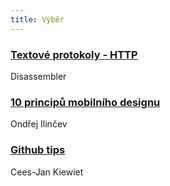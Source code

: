 ```yaml
---
title: Výběr
---
```


### [Textové protokoly - HTTP](https://www.dasm.cz/clanek/textove-protokoly-http-2)
Disassembler

### [10 principů mobilního designu](http://www.ilincev.com/mobilni-design)
Ondřej Ilinčev

### [Github tips](https://blog.wyrihaximus.net/2016/08/github-tips/)
Cees-Jan Kiewiet
